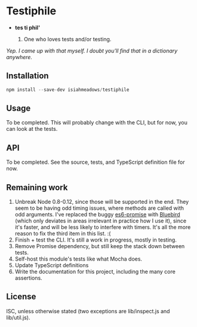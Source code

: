 # Testiphile

- **tes ti phil'**

  1. One who loves tests and/or testing.

*Yep. I came up with that myself. I doubt you'll find that in a dictionary
anywhere.*

## Installation

```js
npm install --save-dev isiahmeadows/testiphile
```

## Usage

To be completed. This will probably change with the CLI, but for now, you can look at the tests.

## API

To be completed. See the source, tests, and TypeScript definition file for now.

## Remaining work

1. Unbreak Node 0.8-0.12, since those will be supported in the end. They seem to be having odd timing issues, where methods are called with odd arguments. I've replaced the buggy [es6-promise](http://npm.im/es6-promise) with [Bluebird](http://www.bluebirdjs.com) (which only deviates in areas irrelevant in practice how I use it), since it's faster, and will be less likely to interfere with timers. It's all the more reason to fix the third item in this list. :(
2. Finish + test the CLI. It's still a work in progress, mostly in testing.
3. Remove Promise dependency, but still keep the stack down between tests.
4. Self-host this module's tests like what Mocha does.
5. Update TypeScript definitions
6. Write the documentation for this project, including the many core assertions.

## License

ISC, unless otherwise stated (two exceptions are lib/inspect.js and lib/util.js).
